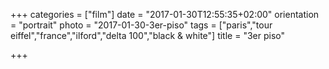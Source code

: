 +++
categories = ["film"]
date = "2017-01-30T12:55:35+02:00"
orientation = "portrait"
photo = "2017-01-30-3er-piso"
tags = ["paris","tour eiffel","france","ilford","delta 100","black & white"]
title = "3er piso"

+++
